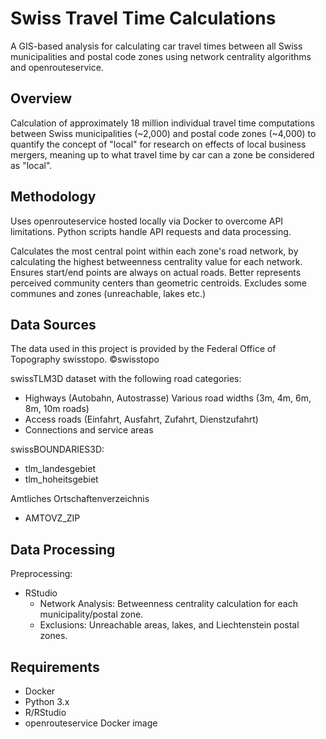 # Swiss Travel Time Calculations

A GIS-based analysis for calculating car travel times between all Swiss municipalities and postal code zones using network centrality algorithms and openrouteservice.

## Overview

Calculation of approximately 18 million individual travel time 
computations between Swiss municipalities (\~2,000) and postal code zones 
(\~4,000) to quantify the concept of "local" for research on effects of local 
business mergers, meaning up to what travel time by car can a zone be considered
as "local".

## Methodology

Uses openrouteservice hosted locally via Docker to overcome API limitations.
Python scripts handle API requests and data processing.

Calculates the most central point within each zone's road network, by 
calculating the highest betweenness centrality value for each network. 
Ensures start/end points are always on actual roads. Better represents 
perceived community centers than geometric centroids. Excludes some communes
and zones (unreachable, lakes etc.)

## Data Sources
The data used in this project is provided by the Federal Office of Topography swisstopo.
©swisstopo

swissTLM3D dataset with the following road categories:

-   Highways (Autobahn, Autostrasse) Various road widths (3m, 4m, 6m, 8m, 10m roads) 
-   Access roads (Einfahrt, Ausfahrt, Zufahrt, Dienstzufahrt) 
-   Connections and service areas

swissBOUNDARIES3D:
-   tlm_landesgebiet
-   tlm_hoheitsgebiet

Amtliches Ortschaftenverzeichnis
-   AMTOVZ_ZIP

## Data Processing

Preprocessing: 
- RStudio  
    - Network Analysis: Betweenness centrality calculation for each municipality/postal zone.  
    - Exclusions: Unreachable areas, lakes, and Liechtenstein postal zones.  

## Requirements

-   Docker
-   Python 3.x
-   R/RStudio
-   openrouteservice Docker image
